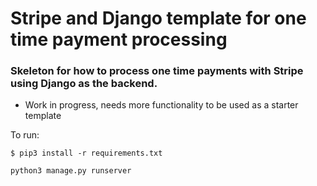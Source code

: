 # Stripe and Django template for one time payment processing

### Skeleton for how to process one time payments with Stripe using Django as the backend.

* Work in progress, needs more functionality to be used as a starter template 

To run:
```
$ pip3 install -r requirements.txt
```

```
python3 manage.py runserver
```
